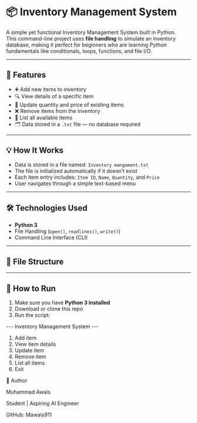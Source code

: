# 📦 Inventory Management System

A simple yet functional Inventory Management System built in Python.  
This command-line project uses **file handling** to simulate an inventory database, making it perfect for beginners who are learning Python fundamentals like conditionals, loops, functions, and file I/O.

---

## 🔧 Features

- ➕ Add new items to inventory  
- 🔍 View details of a specific item  
- 🔁 Update quantity and price of existing items  
- ❌ Remove items from the inventory  
- 📃 List all available items  
- 🗂️ Data stored in a `.txt` file — no database required  

---

## 💡 How It Works

- Data is stored in a file named: `Inventory mangement.txt`
- The file is initialized automatically if it doesn’t exist
- Each item entry includes: `Item ID`, `Name`, `Quantity`, and `Price`
- User navigates through a simple text-based menu

---

## 🛠 Technologies Used

- **Python 3**
- File Handling (`open()`, `readlines()`, `write()`)
- Command Line Interface (CLI)

---

## 📁 File Structure

---

## 🚀 How to Run

1. Make sure you have **Python 3 installed**
2. Download or clone this repo
3. Run the script:


--- Inventory Management System ---
1. Add item
2. View item details
3. Update item
4. Remove item
5. List all items
6. Exit

👤 Author

Muhammad Awais

Student | Aspiring AI Engineer

GitHub: Mawais911


